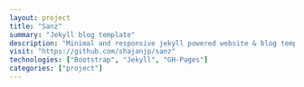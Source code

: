 ```yaml
---
layout: project
title: "Sanz"
summary: "Jekyll blog template"
description: "Minimal and responsive jekyll powered website & blog templates optimized for GH-Pages."
visit: "https://github.com/shajanjp/sanz"
technologies: ["Bootstrap", "Jekyll", "GH-Pages"]
categories: ["project"]
---
```


